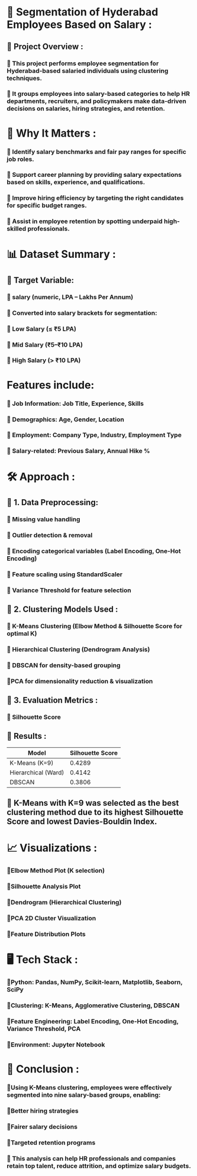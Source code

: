 # 📌 Segmentation of Hyderabad Employees Based on Salary :
## 🏦 Project Overview :
### 🔸 This project performs employee segmentation for Hyderabad-based salaried individuals using clustering techniques.
### 🔸 It groups employees into salary-based categories to help HR departments, recruiters, and policymakers make data-driven decisions on salaries, hiring strategies, and retention.
# 🎯 Why It Matters :
### 🔸 Identify salary benchmarks and fair pay ranges for specific job roles.
### 🔸 Support career planning by providing salary expectations based on skills, experience, and qualifications.
### 🔸 Improve hiring efficiency by targeting the right candidates for specific budget ranges.
### 🔸 Assist in employee retention by spotting underpaid high-skilled professionals.
# 📊 Dataset Summary :
## 🔸 Target Variable:
### 🔸 salary (numeric, LPA – Lakhs Per Annum)
### 🔸 Converted into salary brackets for segmentation:
### 🔸 Low Salary (≤ ₹5 LPA)
### 🔸 Mid Salary (₹5–₹10 LPA)
### 🔸 High Salary (> ₹10 LPA)
# Features include:
### 🔸 Job Information: Job Title, Experience, Skills
### 🔸 Demographics: Age, Gender, Location
### 🔸 Employment: Company Type, Industry, Employment Type
### 🔸 Salary-related: Previous Salary, Annual Hike %
# 🛠 Approach :
## 🔸 1. Data Preprocessing:
### 🔸  Missing value handling
### 🔸  Outlier detection & removal
### 🔸 Encoding categorical variables (Label Encoding, One-Hot Encoding)
### 🔸 Feature scaling using StandardScaler
### 🔸 Variance Threshold for feature selection
## 🔸 2. Clustering Models Used :
### 🔸 K-Means Clustering (Elbow Method & Silhouette Score for optimal K)
### 🔸 Hierarchical Clustering (Dendrogram Analysis)
### 🔸 DBSCAN for density-based grouping
### 🔸PCA for dimensionality reduction & visualization
## 🔸 3. Evaluation Metrics :
### 🔸 Silhouette Score
## 🚀 Results :  
| Model               | Silhouette Score | 
|---------------------|------------------|
| K-Means (K=9)       | 0.4289           | 
| Hierarchical (Ward) | 0.4142           | 
| DBSCAN              | 0.3806           | 
## 📌 K-Means with K=9 was selected as the best clustering method due to its highest Silhouette Score and lowest Davies-Bouldin Index.
# 📈 Visualizations :
### 🔸Elbow Method Plot (K selection)
### 🔸Silhouette Analysis Plot
### 🔸Dendrogram (Hierarchical Clustering)
### 🔸PCA 2D Cluster Visualization
### 🔸Feature Distribution Plots
# 🖥 Tech Stack :
### 🔸Python: Pandas, NumPy, Scikit-learn, Matplotlib, Seaborn, SciPy
### 🔸Clustering: K-Means, Agglomerative Clustering, DBSCAN
### 🔸Feature Engineering: Label Encoding, One-Hot Encoding, Variance Threshold, PCA
### 🔸Environment: Jupyter Notebook
# 📜 Conclusion :
### 🔸Using K-Means clustering, employees were effectively segmented into nine salary-based groups, enabling:
### 🔸Better hiring strategies
### 🔸Fairer salary decisions
### 🔸Targeted retention programs
### 🔸 This analysis can help HR professionals and companies retain top talent, reduce attrition, and optimize salary budgets.
